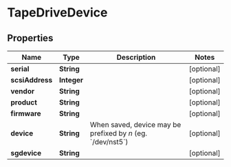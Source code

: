
# TapeDriveDevice

## Properties
Name | Type | Description | Notes
------------ | ------------- | ------------- | -------------
**serial** | **String** |  |  [optional]
**scsiAddress** | **Integer** |  |  [optional]
**vendor** | **String** |  |  [optional]
**product** | **String** |  |  [optional]
**firmware** | **String** |  |  [optional]
**device** | **String** | When saved, device may be prefixed by *n* (eg. &#x60;/dev/nst5&#x60;) |  [optional]
**sgdevice** | **String** |  |  [optional]



